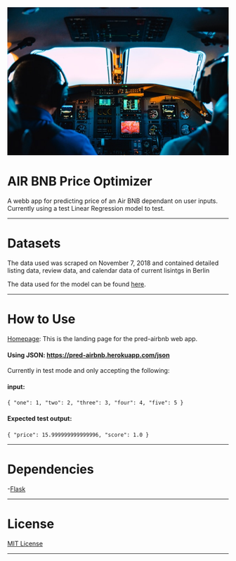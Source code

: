 <div align="center">
  <img src="https://github.com/AirBnb-Optimal-price-2/DS/blob/master/header/airplane.jpg"><br>
</div>

# **AIR BNB Price Optimizer**

A webb app for predicting price of an Air BNB dependant on user inputs. Currently using a test Linear Regression model to test.

---
# **Datasets**
The data used was scraped on November 7, 2018 and contained detailed listing data, review data, and calendar data of current lisintgs in Berlin

The data used for the model can be found [here](https://www.kaggle.com/brittabettendorf/berlin-airbnb-data#listings.csv).

---

# **How to Use**

[Homepage](https://pred-airbnb.herokuapp.com/): This is the landing page for the pred-airbnb web app.

#### Using JSON: https://pred-airbnb.herokuapp.com/json
Currently in test mode and only accepting the following:

#### **input**: 

`{
	"one": 1,
	"two": 2,
	"three": 3,
	"four": 4,
	"five": 5
}`

#### **Expected test output**:
`{
    "price": 15.999999999999996,
    "score": 1.0
}`


----

# **Dependencies**

-[Flask](https://flask.palletsprojects.com/en/1.1.x/#)

---

# **License**

[MIT License](https://opensource.org/licenses/MIT)

---

